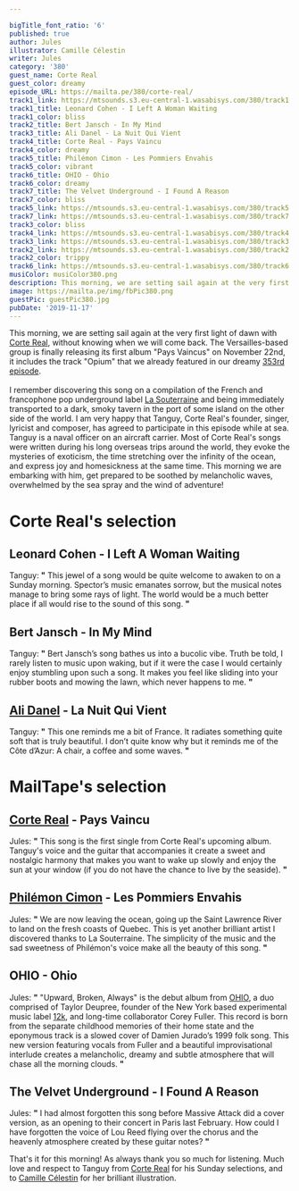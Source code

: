 ```yaml
---

bigTitle_font_ratio: '6'
published: true
author: Jules
illustrator: Camille Célestin
writer: Jules
category: '380'
guest_name: Corte Real
guest_color: dreamy
episode_URL: https://mailta.pe/380/corte-real/
track1_link: https://mtsounds.s3.eu-central-1.wasabisys.com/380/track1.mp3
track1_title: Leonard Cohen - I Left A Woman Waiting
track1_color: bliss
track2_title: Bert Jansch - In My Mind
track3_title: Ali Danel - La Nuit Qui Vient
track4_title: Corte Real - Pays Vaincu
track4_color: dreamy
track5_title: Philémon Cimon - Les Pommiers Envahis
track5_color: vibrant
track6_title: OHIO - Ohio
track6_color: dreamy
track7_title: The Velvet Underground - I Found A Reason
track7_color: bliss
track5_link: https://mtsounds.s3.eu-central-1.wasabisys.com/380/track5.mp3
track7_link: https://mtsounds.s3.eu-central-1.wasabisys.com/380/track7.mp3
track3_color: bliss
track4_link: https://mtsounds.s3.eu-central-1.wasabisys.com/380/track4.mp3
track3_link: https://mtsounds.s3.eu-central-1.wasabisys.com/380/track3.mp3
track2_link: https://mtsounds.s3.eu-central-1.wasabisys.com/380/track2.mp3
track2_color: trippy
track6_link: https://mtsounds.s3.eu-central-1.wasabisys.com/380/track6.mp3
musiColor: musiColor380.png
description: This morning, we are setting sail again at the very first light of dawn with Corte Real, without knowing where or when we will come back. The Versailles-based group is finally releasing its first album "Pays Vaincus" on November 22nd, it includes the track "Opium" that we already featured in our dreamy 353rd episode. I remember discovering this song on a compilation of the French & francophone pop underground label La Souterraine and being immediately transported to a dark, smoky tavern in the port of some island on the other side of the world. I am very happy that Tanguy, Corte Real's founder, singer, lyricist and composer, has agreed to participate in this episode while at sea. Tanguy is a naval officer on an aircraft carrier. Most of Corte Real's songs were written during his long overseas trips around the world, they evoke the mysteries of exoticism, the time stretching over the infinity of the ocean, and express joy and homesickness at the same time. This morning we are embarking with him, get prepared to be soothed by melancholic waves, overwhelmed by the sea spray and the wind of adventure!
image: https://mailta.pe/img/fbPic380.png
guestPic: guestPic380.jpg
pubDate: '2019-11-17'
---
```

 This morning, we are setting sail again at the very first light of dawn with [Corte Real](https://www.facebook.com/corterealmusic/), without knowing when we will come back. The Versailles-based group is finally releasing its first album "Pays Vaincus" on November 22nd, it includes the track "Opium" that we already featured in our dreamy [353rd episode](https://www.mailta.pe/353/skinshape/).
<br><br>
I remember discovering this song on a compilation of the French and francophone pop underground label [La Souterraine](https://souterraine.biz/) and being immediately transported to a dark, smoky tavern in the port of some island on the other side of the world. I am very happy that Tanguy, Corte Real's founder, singer, lyricist and composer, has agreed to participate in this episode while at sea. Tanguy is a naval officer on an aircraft carrier. Most of Corte Real's songs were written during his long overseas trips around the world, they evoke the mysteries of exoticism, the time stretching over the infinity of the ocean, and express joy and homesickness at the same time. This morning we are embarking with him, get prepared to be soothed by melancholic waves, overwhelmed by the sea spray and the wind of adventure!



# Corte Real's selection


## Leonard Cohen - I Left A Woman Waiting
Tanguy: **"** This jewel of a song would be quite welcome to awaken to on a Sunday morning. Spector’s music emanates sorrow, but the musical notes manage to bring some rays of light. The world would be a much better place if all would rise to the sound of this song. **"** 

## Bert Jansch - In My Mind
Tanguy: **"** Bert Jansch’s song bathes us into a bucolic vibe. Truth be told, I rarely listen to music upon waking, but  if it were the case I would certainly enjoy stumbling upon such a song. It makes you feel like sliding into your rubber boots and mowing the lawn, which never happens to me. **"** 

## [Ali Danel](https://www.alidanel.fr/) - La Nuit Qui Vient
Tanguy: **"** This one reminds me a bit of France. It radiates something quite soft that is truly beautiful. I don’t quite know why but it reminds me of the Côte d’Azur: A chair, a coffee and some waves. **"** 


# MailTape's selection

## [Corte Real](https://www.facebook.com/corterealmusic/) - Pays Vaincu
Jules: **"** This song is the first single from Corte Real's upcoming album. Tanguy's voice and the guitar that accompanies it create a sweet and nostalgic harmony that makes you want to wake up slowly and enjoy the sun at your window (if you do not have the chance to live by the seaside). **"** 

## [Philémon Cimon](https://philemoncimon.bandcamp.com/) - Les Pommiers Envahis
Jules: **"** We are now leaving the ocean, going up the Saint Lawrence River to land on the fresh coasts of Quebec. This is yet another brilliant artist I discovered thanks to La Souterraine. The simplicity of the music and the sad sweetness of Philémon's voice make all the beauty of this song. **"** 

## OHIO - Ohio
Jules: **"** "Upward, Broken, Always" is the debut album from [OHIO](https://12kmusic.bandcamp.com/album/upward-broken-always), a duo comprised of Taylor Deupree, founder of the New York based experimental music label [12k](https://12kmusic.bandcamp.com/), and long-time collaborator Corey Fuller. This record is born from the separate childhood memories of their home state and the eponymous track is a slowed cover of Damien Jurado’s 1999 folk song. This new version featuring vocals from Fuller and a beautiful improvisational interlude creates a melancholic, dreamy and subtle atmosphere that will chase all the morning clouds. **"** 

## The Velvet Underground - I Found A Reason
Jules: **"** I had almost forgotten this song before Massive Attack did a cover version, as an opening to their concert in Paris last February. How could I have forgotten the voice of Lou Reed flying over the chorus and the heavenly atmosphere created by these guitar notes? **"** 


That's it for this morning! As always thank you so much for listening. Much love and respect to Tanguy from [Corte Real](https://www.facebook.com/corterealmusic/) for his Sunday selections, and to [Camille Célestin](https://camillecelestin.com/) for her brilliant illustration.
